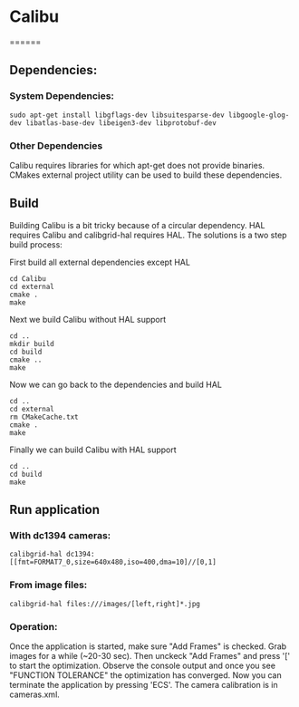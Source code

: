 ﻿# Calibu #
======

## Dependencies: ##

### System Dependencies: ###

```
sudo apt-get install libgflags-dev libsuitesparse-dev libgoogle-glog-dev libatlas-base-dev libeigen3-dev libprotobuf-dev
```

### Other Dependencies ###

Calibu requires libraries for which apt-get does not provide binaries. CMakes external project utility can be used to build these dependencies.

## Build ##

Building Calibu is a bit tricky because of a circular dependency. HAL requires Calibu and calibgrid-hal requires HAL. The solutions is a two step build process:

First build all external dependencies except HAL
```
cd Calibu
cd external
cmake .
make
```

Next we build Calibu without HAL support
```
cd ..
mkdir build
cd build
cmake ..
make
```

Now we can go back to the dependencies and build HAL 
```
cd ..
cd external
rm CMakeCache.txt
cmake .
make
```

Finally we can build Calibu with HAL support
```
cd ..
cd build
make
```

## Run application ##

### With dc1394 cameras: ###

```
calibgrid-hal dc1394:[[fmt=FORMAT7_0,size=640x480,iso=400,dma=10]//[0,1]
```

### From image files: ###

```
calibgrid-hal files:///images/[left,right]*.jpg
```

### Operation: ###

Once the application is started, make sure "Add Frames" is checked. Grab images for a while (~20-30 sec). Then unckeck "Add Frames" and press '[' to start the optimization. Observe the console output and once you see "FUNCTION TOLERANCE" the optimization has converged. Now you can terminate the application by pressing 'ECS'. The camera calibration is in cameras.xml.



